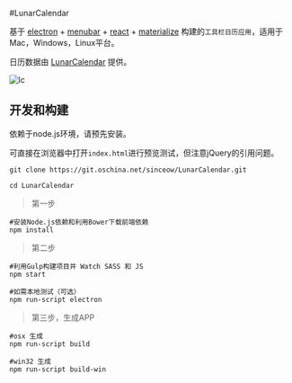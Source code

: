 #LunarCalendar

基于 [electron](https://github.com/atom/electron) + [menubar](https://github.com/maxogden/menubar) + [react](https://github.com/facebook/react) + [materialize](https://github.com/Dogfalo/materialize) 
构建的`工具栏日历应用`，适用于Mac，Windows，Linux平台。


日历数据由 [LunarCalendar](https://github.com/zzyss86/LunarCalendar) 提供。


![lc](http://i1.tietuku.com/6cc696c379811560.gif)

## 开发和构建

依赖于node.js环境，请预先安装。

可直接在浏览器中打开`index.html`进行预览测试，但注意jQuery的引用问题。

```
git clone https://git.oschina.net/sinceow/LunarCalendar.git

cd LunarCalendar
```

> 第一步

```
#安装Node.js依赖和利用Bower下载前端依赖
npm install
```

> 第二步

```
#利用Gulp构建项目并 Watch SASS 和 JS
npm start
```

```
#如需本地测试（可选）
npm run-script electron
```

> 第三步，生成APP

```
#osx 生成
npm run-script build

#win32 生成
npm run-script build-win
```